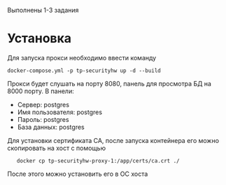 Выполнены 1-3 задания
# Установка
Для запуска прокси необходимо ввести команду 
```
docker-compose.yml -p tp-securityhw up -d --build
```
Прокси будет слушать на порту 8080, панель для просмотра БД на 8000 порту.
В панели: 
- Сервер:	postgres
- Имя пользователя: postgres	
- Пароль:	postgres
- База данных: postgres

Для установки сертификата CA, после запуска контейнера его можно скопировать на хост с помощью
```
   docker cp tp-securityhw-proxy-1:/app/certs/ca.crt ./
``` 
После этого можно установить его в ОС хоста
